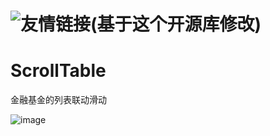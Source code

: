 
# ![友情链接(基于这个开源库修改)](https://github.com/MartinDong/ScrollingTable)  


# ScrollTable
金融基金的列表联动滑动

![image](https://github.com/liuzeze/ScrollTable/blob/master/gif/GIF.gif)  


 
